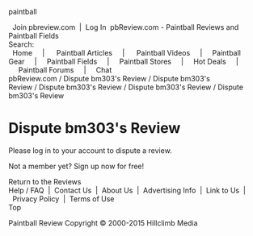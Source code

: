 paintball   

  Join pbreview.com  |  Log In  pbReview.com - Paintball Reviews and Paintball
Fields   
Search:		 
  Home     |      Paintball Articles     |      Paintball
Videos     |     Paintball Gear     |     Paintball
Fields     |     Paintball Stores     |     Hot
Deals     |     Paintball Forums     |     Chat  
pbReview.com / Dispute bm303's Review / Dispute bm303's Review / Dispute bm303's
Review / Dispute bm303's Review / Dispute bm303's Review  

# Dispute bm303's Review

Please log in to your account to dispute a review.  

Not a member yet? Sign up now for free!   

Return to the Reviews   
Help / FAQ  |  Contact Us  |  About Us  |  Advertising Info  |  Link
to Us  |  Privacy Policy  |  Terms of Use  
Top  


Paintball Review
Copyright © 2000-2015 Hillclimb Media  
